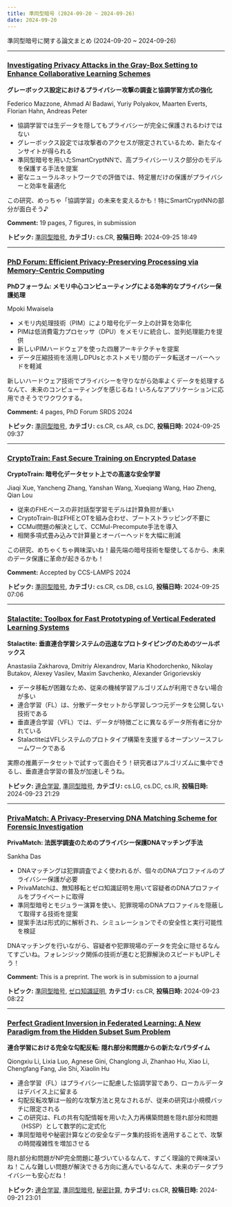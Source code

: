 ```yaml
---
title: 準同型暗号 (2024-09-20 ~ 2024-09-26)
date: 2024-09-20
---
```


準同型暗号に関する論文まとめ (2024-09-20 ~ 2024-09-26)


- - -

### [Investigating Privacy Attacks in the Gray-Box Setting to Enhance Collaborative Learning Schemes](http://arxiv.org/abs/2409.17283)

**グレーボックス設定におけるプライバシー攻撃の調査と協調学習方式の強化**

Federico Mazzone, Ahmad Al Badawi, Yuriy Polyakov, Maarten Everts, Florian Hahn, Andreas Peter

- 協調学習では生データを隠してもプライバシーが完全に保護されるわけではない
- グレーボックス設定では攻撃者のアクセスが限定されているため、新たなインサイトが得られる
- 準同型暗号を用いたSmartCryptNNで、高プライバシーリスク部分のモデルを保護する手法を提案
- 密なニューラルネットワークでの評価では、特定層だけの保護がプライバシーと効率を最適化

この研究、めっちゃ「協調学習」の未来を変えるかも！特にSmartCryptNNの部分が面白そう♪

**Comment:** 19 pages, 7 figures, in submission

**トピック:** [準同型暗号](../../he), **カテゴリ:** cs.CR, **投稿日時:** 2024-09-25 18:49


- - -

### [PhD Forum: Efficient Privacy-Preserving Processing via Memory-Centric Computing](http://arxiv.org/abs/2409.16777)

**PhDフォーラム: メモリ中心コンピューティングによる効率的なプライバシー保護処理**

Mpoki Mwaisela

- メモリ内処理技術（PIM）により暗号化データ上の計算を効率化
- PIMは低消費電力プロセッサ（DPU）をメモリに統合し、並列処理能力を提供
- 新しいPIMハードウェアを使った四層アーキテクチャを提案
- データ圧縮技術を活用しDPUsとホストメモリ間のデータ転送オーバーヘッドを軽減

新しいハードウェア技術でプライバシーを守りながら効率よくデータを処理するなんて、未来のコンピューティングを感じるね！いろんなアプリケーションに応用できそうでワクワクする。

**Comment:** 4 pages, PhD Forum SRDS 2024

**トピック:** [準同型暗号](../../he), **カテゴリ:** cs.CR, cs.AR, cs.DC, **投稿日時:** 2024-09-25 09:37


- - -

### [CryptoTrain: Fast Secure Training on Encrypted Datase](http://arxiv.org/abs/2409.16675)

**CryptoTrain: 暗号化データセット上での高速な安全学習**

Jiaqi Xue, Yancheng Zhang, Yanshan Wang, Xueqiang Wang, Hao Zheng, Qian Lou

- 従来のFHEベースの非対話型学習モデルは計算負担が重い
- CryptoTrain-BはFHEとOTを組み合わせ、ブートストラッピング不要に
- CCMul問題の解決として、CCMul-Precompute手法を導入
- 相関多項式畳み込みで計算量とオーバーヘッドを大幅に削減

この研究、めちゃくちゃ興味深いね！最先端の暗号技術を駆使してるから、未来のデータ保護に革命が起きるかも！

**Comment:** Accepted by CCS-LAMPS 2024

**トピック:** [準同型暗号](../../he), **カテゴリ:** cs.CR, cs.DB, cs.LG, **投稿日時:** 2024-09-25 07:06


- - -

### [Stalactite: Toolbox for Fast Prototyping of Vertical Federated Learning Systems](http://arxiv.org/abs/2409.15558)

**Stalactite: 垂直連合学習システムの迅速なプロトタイピングのためのツールボックス**

Anastasiia Zakharova, Dmitriy Alexandrov, Maria Khodorchenko, Nikolay Butakov, Alexey Vasilev, Maxim Savchenko, Alexander Grigorievskiy

- データ移転が困難なため、従来の機械学習アルゴリズムが利用できない場合が多い
- 連合学習（FL）は、分散データセットから学習しつつ元データを公開しない技術である
- 垂直連合学習（VFL）では、データが特徴ごとに異なるデータ所有者に分かれている
- StalactiteはVFLシステムのプロトタイプ構築を支援するオープンソースフレームワークである

実際の推薦データセットで試すって面白そう！研究者はアルゴリズムに集中できるし、垂直連合学習の普及が加速しそうね。



**トピック:** [連合学習](../../fl), [準同型暗号](../../he), **カテゴリ:** cs.LG, cs.DC, cs.IR, **投稿日時:** 2024-09-23 21:29


- - -

### [PrivaMatch: A Privacy-Preserving DNA Matching Scheme for Forensic Investigation](http://arxiv.org/abs/2409.14798)

**PrivaMatch: 法医学調査のためのプライバシー保護DNAマッチング手法**

Sankha Das

- DNAマッチングは犯罪調査でよく使われるが、個々のDNAプロファイルのプライバシー保護が必要
- PrivaMatchは、無知移転とゼロ知識証明を用いて容疑者のDNAプロファイルをプライベートに取得
- 準同型暗号とモジュラー演算を使い、犯罪現場のDNAプロファイルを隠蔽して取得する技術を提案
- 提案手法は形式的に解析され、シミュレーションでその安全性と実行可能性を検証

DNAマッチングを行いながら、容疑者や犯罪現場のデータを完全に隠せるなんてすごいね。フォレンジック関係の技術が進むと犯罪解決のスピードもUPしそう！

**Comment:** This is a preprint. The work is in submission to a journal

**トピック:** [準同型暗号](../../he), [ゼロ知識証明](../../zkp), **カテゴリ:** cs.CR, **投稿日時:** 2024-09-23 08:22


- - -

### [Perfect Gradient Inversion in Federated Learning: A New Paradigm from the Hidden Subset Sum Problem](http://arxiv.org/abs/2409.14260)

**連合学習における完全な勾配反転: 隠れ部分和問題からの新たなパラダイム**

Qiongxiu Li, Lixia Luo, Agnese Gini, Changlong Ji, Zhanhao Hu, Xiao Li, Chengfang Fang, Jie Shi, Xiaolin Hu

- 連合学習（FL）はプライバシーに配慮した協調学習であり、ローカルデータはデバイス上に留まる
- 勾配反転攻撃は一般的な攻撃方法と見なされるが、従来の研究は小規模バッチに限定される
- この研究は、FLの共有勾配情報を用いた入力再構築問題を隠れ部分和問題（HSSP）として数学的に定式化
- 準同型暗号や秘密計算などの安全なデータ集約技術を適用することで、攻撃の時間複雑性を増加させる

隠れ部分和問題がNP完全問題に基づいているなんて、すごく理論的で興味深いね！こんな難しい問題が解決できる方向に進んでいるなんて、未来のデータプライバシーも安心だね！



**トピック:** [連合学習](../../fl), [準同型暗号](../../he), [秘密計算](../../mpc), **カテゴリ:** cs.CR, **投稿日時:** 2024-09-21 23:01
